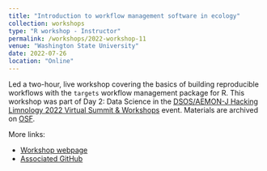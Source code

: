 ```yaml
---
title: "Introduction to workflow management software in ecology"
collection: workshops
type: "R workshop - Instructor"
permalink: /workshops/2022-workshop-11
venue: "Washington State University"
date: 2022-07-26
location: "Online"
---
```


Led a two-hour, live workshop covering the basics of building reproducible workflows with the `targets` workflow management package for R. This workshop was part of Day 2: Data Science in the [DSOS/AEMON-J Hacking Limnology 2022 Virtual Summit & Workshops](https://aquaticdatasciopensci.github.io/) event. Materials are archived on [OSF](https://osf.io/682v5/).

More links:
+ [Workshop webpage](https://aquaticdatasciopensci.github.io/day2-bigdata/)
+ [Associated GitHub](https://github.com/NEONScience/WORKSHOP-AEMON-J-DSOS-2022)
